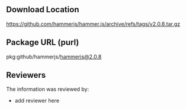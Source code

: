 ## Download Location

https://github.com/hammerjs/hammer.js/archive/refs/tags/v2.0.8.tar.gz

## Package URL (purl)

pkg:github/hammerjs/hammerjs@2.0.8

## Reviewers

The information was reviewed by:

* add reviewer here
